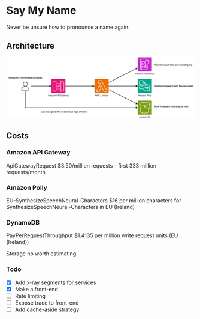 # Say My Name

Never be unsure how to pronounce a name again.

## Architecture

![High level architecture design](/docs/say-me-name-hld.png)

## Costs

### Amazon API Gateway 

ApiGatewayRequest
$3.50/million requests - first 333 million requests/month

### Amazon Polly 

EU-SynthesizeSpeechNeural-Characters
$16 per million characters for SynthesizeSpeechNeural-Characters in EU (Ireland)

### DynamoDB 

PayPerRequestThroughput
$1.4135 per million write request units (EU (Ireland))

Storage
no worth estimating

### Todo

- [x] Add x-ray segments for services
- [x] Make a front-end
- [ ] Rate limiting
- [ ] Expose trace to front-end
- [ ] Add cache-aside strategy